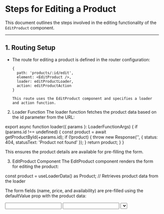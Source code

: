 # Steps for Editing a Product

This document outlines the steps involved in the editing functionality of the `EditProduct` component.

---

## 1. Routing Setup

- The route for editing a product is defined in the router configuration:

  ```tsx
  {
    path: 'products/:id/edit',
    element: <EditProduct />,
    loader: editProductLoader,
    action: editProductAction
  }

  This route uses the EditProduct component and specifies a loader and action function.
  ```

2. Loader Function
   The loader function fetches the product data based on the id parameter from the URL:

export async function loader({ params }: LoaderFunctionArgs) {
if (params.id !== undefined) {
const product = await getProductById(+params.id);
if (!product) {
throw new Response('', { status: 404, statusText: 'Product not found' });
}
return product;
}
}

This ensures the product details are available for pre-filling the form.

3. EditProduct Component
   The EditProduct component renders the form for editing the product:

const product = useLoaderData() as Product; // Retrieves product data from the loader

The form fields (name, price, and availability) are pre-filled using the defaultValue prop with the product data:

<input id="name" defaultValue={product.name} />
<input id="price" defaultValue={product.price} />
<select defaultValue={product?.availability.toString()} />

4. Form Submission
   The form uses the Form component from react-router-dom with the method="post" attribute:

<Form className="mt-10" method="post">

When the form is submitted, the action function is triggered.

5. Action Function
   The action function processes the form submission:

export async function action({ request, params }: ActionFunctionArgs) {
const data = Object.fromEntries(await request.formData());
let error = '';
if (Object.values(data).includes('')) {
error = 'All fields are required';
}
if (error.length) {
return error;
}
if (params.id !== undefined) {
await updateProduct(data, params.id); // Updates the product on the server
return redirect('/'); // Redirects to the Products page
}
}

It validates the form data, updates the product using the updateProduct service, and redirects to the products page upon success.

6. Error Handling
   If there are validation errors (e.g., empty fields), the action function returns the error message.
   The useActionData hook in the EditProduct component retrieves the error message and displays it:

const error = useActionData() as string;
{error && <ErrorMessage>{error}</ErrorMessage>}

7. Server-Side Update
   The updateProduct service sends the updated product data to the server:

export const updateProduct = async (req: Request, res: Response) => {
const { id } = req.params;
const product = await Product.findByPk(id);
if (!product) {
res.status(404).json({ error: 'Product not found' });
return;
}
await product.update(req.body); // Updates the product in the database
res.json({ data: product });
};

8. Redirection
   After a successful update, the action function redirects the user back to the products page (/), where the updated product list is displayed:

return redirect('/');

Summary
Route: The route for editing a product is defined with a loader and action.
Loader: Fetches the product data for pre-filling the form.
Component: Renders the form with pre-filled values.
Form Submission: Triggers the action function.
Validation: Validates the form data and updates the product via the updateProduct service.
Server Update: The server updates the product in the database.
Redirection: Redirects the user to the products page after a successful update.
